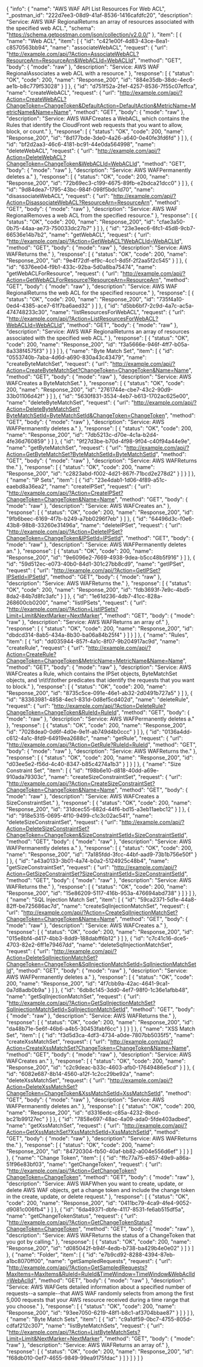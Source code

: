 {
  "info": {
    "name": "AWS WAF API List Resources For Web ACL",
    "_postman_id": "222d7ee3-08d9-41af-8536-1416cafdfc20",
    "description": "Service: AWS WAF RegionalReturns an array of resources associated with the specified web ACL.",
    "schema": "https://schema.getpostman.com/json/collection/v2.0.0/"
  },
  "item": [
    {
      "name": "Web ACL",
      "item": [
        {
          "id": "c421e00f-4d83-43ce-8ea1-c8570563bb94",
          "name": "associateWebACL",
          "request": {
            "url": "http://example.com/api/?Action=AssociateWebACL?ResourceArn=ResourceArn&WebACLId=WebACLId",
            "method": "GET",
            "body": {
              "mode": "raw"
            },
            "description": "Service: AWS WAF RegionalAssociates a web ACL with a resource."
          },
          "response": [
            {
              "status": "OK",
              "code": 200,
              "name": "Response_200",
              "id": "884e35db-38dc-4ec6-ae1b-b8c779f53028"
            }
          ]
        },
        {
          "id": "d751f52a-2fef-4257-8536-7f55c07effca",
          "name": "createWebACL",
          "request": {
            "url": "http://example.com/api/?Action=CreateWebACL?ChangeToken=ChangeToken&DefaultAction=DefaultAction&MetricName=MetricName&Name=Name",
            "method": "GET",
            "body": {
              "mode": "raw"
            },
            "description": "Service: AWS WAFCreates a WebACL, which contains the Rules that identify the CloudFront web requests that you want to allow, block, or count."
          },
          "response": [
            {
              "status": "OK",
              "code": 200,
              "name": "Response_200",
              "id": "8d177bde-3de0-4a26-a640-0e40fe3fd6fd"
            }
          ]
        },
        {
          "id": "bf2d2aa3-46c6-4181-bc91-44e0da564998",
          "name": "deleteWebACL",
          "request": {
            "url": "http://example.com/api/?Action=DeleteWebACL?ChangeToken=ChangeToken&WebACLId=WebACLId",
            "method": "GET",
            "body": {
              "mode": "raw"
            },
            "description": "Service: AWS WAFPermanently deletes a."
          },
          "response": [
            {
              "status": "OK",
              "code": 200,
              "name": "Response_200",
              "id": "72b69ec3-c199-4675-89fb-e2bdca21dcc0"
            }
          ]
        },
        {
          "id": "9d84dea7-1795-43bc-984f-098f5bdc1d70",
          "name": "disassociateWebACL",
          "request": {
            "url": "http://example.com/api/?Action=DisassociateWebACL?ResourceArn=ResourceArn",
            "method": "GET",
            "body": {
              "mode": "raw"
            },
            "description": "Service: AWS WAF RegionalRemoves a web ACL from the specified resource."
          },
          "response": [
            {
              "status": "OK",
              "code": 200,
              "name": "Response_200",
              "id": "cfae3a50-0b75-44aa-ae73-750033dc27b7"
            }
          ]
        },
        {
          "id": "23e3eec6-6fc1-45d8-9cb7-66536e14b7b2",
          "name": "getWebACL",
          "request": {
            "url": "http://example.com/api/?Action=GetWebACL?WebACLId=WebACLId",
            "method": "GET",
            "body": {
              "mode": "raw"
            },
            "description": "Service: AWS WAFReturns the."
          },
          "response": [
            {
              "status": "OK",
              "code": 200,
              "name": "Response_200",
              "id": "9e4f72df-ef9c-4cc1-8d5f-2f2aa5f2c545"
            }
          ]
        },
        {
          "id": "6376ee04-f9b1-433c-92ba-5d0a8ba75474",
          "name": "getWebACLForResource",
          "request": {
            "url": "http://example.com/api/?Action=GetWebACLForResource?ResourceArn=ResourceArn",
            "method": "GET",
            "body": {
              "mode": "raw"
            },
            "description": "Service: AWS WAF RegionalReturns the web ACL for the specified resource."
          },
          "response": [
            {
              "status": "OK",
              "code": 200,
              "name": "Response_200",
              "id": "735f4a10-0ed4-4385-ace7-61f7ba6aed32"
            }
          ]
        },
        {
          "id": "d5bb6bf7-2c9d-4a7c-ac5a-474748233c30",
          "name": "listResourcesForWebACL",
          "request": {
            "url": "http://example.com/api/?Action=ListResourcesForWebACL?WebACLId=WebACLId",
            "method": "GET",
            "body": {
              "mode": "raw"
            },
            "description": "Service: AWS WAF RegionalReturns an array of resources associated with the specified web ACL."
          },
          "response": [
            {
              "status": "OK",
              "code": 200,
              "name": "Response_200",
              "id": "f3a5666e-946f-4ff7-b05a-8a338f4575f3"
            }
          ]
        }
      ]
    },
    {
      "name": "Byte Match Set",
      "item": [
        {
          "id": "0553740b-7aba-4d6d-a690-830a43c43479",
          "name": "createByteMatchSet",
          "request": {
            "url": "http://example.com/api/?Action=CreateByteMatchSet?ChangeToken=ChangeToken&Name=Name",
            "method": "GET",
            "body": {
              "mode": "raw"
            },
            "description": "Service: AWS WAFCreates a ByteMatchSet."
          },
          "response": [
            {
              "status": "OK",
              "code": 200,
              "name": "Response_200",
              "id": "2761744e-cbe7-43c2-90d9-33b01106d42f"
            }
          ]
        },
        {
          "id": "5630f831-3534-4eb7-b613-1702ac625e00",
          "name": "deleteByteMatchSet",
          "request": {
            "url": "http://example.com/api/?Action=DeleteByteMatchSet?ByteMatchSetId=ByteMatchSetId&ChangeToken=ChangeToken",
            "method": "GET",
            "body": {
              "mode": "raw"
            },
            "description": "Service: AWS WAFPermanently deletes a."
          },
          "response": [
            {
              "status": "OK",
              "code": 200,
              "name": "Response_200",
              "id": "7db5213c-d70e-4c1a-b2d4-4fe36d760859"
            }
          ]
        },
        {
          "id": "9f27d3be-b70d-4f98-9f04-c40f94a44e9e",
          "name": "getByteMatchSet",
          "request": {
            "url": "http://example.com/api/?Action=GetByteMatchSet?ByteMatchSetId=ByteMatchSetId",
            "method": "GET",
            "body": {
              "mode": "raw"
            },
            "description": "Service: AWS WAFReturns the."
          },
          "response": [
            {
              "status": "OK",
              "code": 200,
              "name": "Response_200",
              "id": "c2823abd-f002-4d21-867f-71bcd2e278d2"
            }
          ]
        }
      ]
    },
    {
      "name": "IP Sets",
      "item": [
        {
          "id": "23e4dab1-1d06-4f89-a51c-eaebd8a36ea2",
          "name": "createIPSet",
          "request": {
            "url": "http://example.com/api/?Action=CreateIPSet?ChangeToken=ChangeToken&Name=Name",
            "method": "GET",
            "body": {
              "mode": "raw"
            },
            "description": "Service: AWS WAFCreates an."
          },
          "response": [
            {
              "status": "OK",
              "code": 200,
              "name": "Response_200",
              "id": "9fb6beec-6169-4f7b-b249-a7bb0296f7eb"
            }
          ]
        },
        {
          "id": "64496d3c-f0e6-43b8-98b8-33260e31496a",
          "name": "deleteIPSet",
          "request": {
            "url": "http://example.com/api/?Action=DeleteIPSet?ChangeToken=ChangeToken&IPSetId=IPSetId",
            "method": "GET",
            "body": {
              "mode": "raw"
            },
            "description": "Service: AWS WAFPermanently deletes an."
          },
          "response": [
            {
              "status": "OK",
              "code": 200,
              "name": "Response_200",
              "id": "9e6096e2-7669-4938-9dea-b5cc48b5f916"
            }
          ]
        },
        {
          "id": "59d512ec-e073-40b0-84d1-301c27bb8cd9",
          "name": "getIPSet",
          "request": {
            "url": "http://example.com/api/?Action=GetIPSet?IPSetId=IPSetId",
            "method": "GET",
            "body": {
              "mode": "raw"
            },
            "description": "Service: AWS WAFReturns the."
          },
          "response": [
            {
              "status": "OK",
              "code": 200,
              "name": "Response_200",
              "id": "fdb3693f-7e9c-4bd5-8da2-84b7d8fc3afc"
            }
          ]
        },
        {
          "id": "1e61d236-4db7-41cc-828a-268600cb0200",
          "name": "listIPSets",
          "request": {
            "url": "http://example.com/api/?Action=ListIPSets?Limit=Limit&NextMarker=NextMarker",
            "method": "GET",
            "body": {
              "mode": "raw"
            },
            "description": "Service: AWS WAFReturns an array of."
          },
          "response": [
            {
              "status": "OK",
              "code": 200,
              "name": "Response_200",
              "id": "dbdcd314-8ab5-434a-8b30-ba06a84b25f4"
            }
          ]
        }
      ]
    },
    {
      "name": "Rules",
      "item": [
        {
          "id": "dd035944-857f-4a1c-8f07-9b204917ac9d",
          "name": "createRule",
          "request": {
            "url": "http://example.com/api/?Action=CreateRule?ChangeToken=ChangeToken&MetricName=MetricName&Name=Name",
            "method": "GET",
            "body": {
              "mode": "raw"
            },
            "description": "Service: AWS WAFCreates a Rule, which contains the IPSet objects, ByteMatchSet objects, and \n\t\t\tother predicates that identify the requests that you want to block."
          },
          "response": [
            {
              "status": "OK",
              "code": 200,
              "name": "Response_200",
              "id": "8735c5ce-091e-46e1-ab32-2d0491b727a5"
            }
          ]
        },
        {
          "id": "83363981-4858-4ec1-831d-0d8ef5cd402d",
          "name": "deleteRule",
          "request": {
            "url": "http://example.com/api/?Action=DeleteRule?ChangeToken=ChangeToken&RuleId=RuleId",
            "method": "GET",
            "body": {
              "mode": "raw"
            },
            "description": "Service: AWS WAFPermanently deletes a."
          },
          "response": [
            {
              "status": "OK",
              "code": 200,
              "name": "Response_200",
              "id": "7028dea0-0d6f-4d0e-9e1f-ab749d4b0ccc"
            }
          ]
        },
        {
          "id": "0136a4dd-c612-4a1c-8fd9-64919ea2688c",
          "name": "getRule",
          "request": {
            "url": "http://example.com/api/?Action=GetRule?RuleId=RuleId",
            "method": "GET",
            "body": {
              "mode": "raw"
            },
            "description": "Service: AWS WAFReturns the."
          },
          "response": [
            {
              "status": "OK",
              "code": 200,
              "name": "Response_200",
              "id": "d03ee5e2-f56d-4c40-8347-b85c4274a1b3"
            }
          ]
        }
      ]
    },
    {
      "name": "Size Constraint Set",
      "item": [
        {
          "id": "f98b6e10-d818-40dd-a69e-910ada79303c",
          "name": "createSizeConstraintSet",
          "request": {
            "url": "http://example.com/api/?Action=CreateSizeConstraintSet?ChangeToken=ChangeToken&Name=Name",
            "method": "GET",
            "body": {
              "mode": "raw"
            },
            "description": "Service: AWS WAFCreates a SizeConstraintSet."
          },
          "response": [
            {
              "status": "OK",
              "code": 200,
              "name": "Response_200",
              "id": "31dcec55-682d-44f6-bd15-a3eb11aebc12"
            }
          ]
        },
        {
          "id": "918e5315-0695-4f10-9499-c1c3c02ac541",
          "name": "deleteSizeConstraintSet",
          "request": {
            "url": "http://example.com/api/?Action=DeleteSizeConstraintSet?ChangeToken=ChangeToken&SizeConstraintSetId=SizeConstraintSetId",
            "method": "GET",
            "body": {
              "mode": "raw"
            },
            "description": "Service: AWS WAFPermanently deletes a."
          },
          "response": [
            {
              "status": "OK",
              "code": 200,
              "name": "Response_200",
              "id": "7a185fdd-3fcc-44bf-aad9-73b1b756e50f"
            }
          ]
        },
        {
          "id": "a43a0133-3b01-4a74-b0a2-5124925c48b4",
          "name": "getSizeConstraintSet",
          "request": {
            "url": "http://example.com/api/?Action=GetSizeConstraintSet?SizeConstraintSetId=SizeConstraintSetId",
            "method": "GET",
            "body": {
              "mode": "raw"
            },
            "description": "Service: AWS WAFReturns the."
          },
          "response": [
            {
              "status": "OK",
              "code": 200,
              "name": "Response_200",
              "id": "15e86209-5117-416b-953a-476694abd738"
            }
          ]
        }
      ]
    },
    {
      "name": "SQL Injection Match Set",
      "item": [
        {
          "id": "59ca2371-5d1e-44a8-82ff-be725686ac7d",
          "name": "createSqlInjectionMatchSet",
          "request": {
            "url": "http://example.com/api/?Action=CreateSqlInjectionMatchSet?ChangeToken=ChangeToken&Name=Name",
            "method": "GET",
            "body": {
              "mode": "raw"
            },
            "description": "Service: AWS WAFCreates a."
          },
          "response": [
            {
              "status": "OK",
              "code": 200,
              "name": "Response_200",
              "id": "015e8bf4-d417-4bb3-8dd9-188dabff6b12"
            }
          ]
        },
        {
          "id": "c7c41c16-dce5-4703-82e2-6ff1e79467dd",
          "name": "deleteSqlInjectionMatchSet",
          "request": {
            "url": "http://example.com/api/?Action=DeleteSqlInjectionMatchSet?ChangeToken=ChangeToken&SqlInjectionMatchSetId=SqlInjectionMatchSetId",
            "method": "GET",
            "body": {
              "mode": "raw"
            },
            "description": "Service: AWS WAFPermanently deletes a."
          },
          "response": [
            {
              "status": "OK",
              "code": 200,
              "name": "Response_200",
              "id": "4f7cbb9a-42ac-4641-9ca1-0a7d8adb0b9a"
            }
          ]
        },
        {
          "id": "6db8c145-3dd0-4ef7-98f0-1c36e1afbb48",
          "name": "getSqlInjectionMatchSet",
          "request": {
            "url": "http://example.com/api/?Action=GetSqlInjectionMatchSet?SqlInjectionMatchSetId=SqlInjectionMatchSetId",
            "method": "GET",
            "body": {
              "mode": "raw"
            },
            "description": "Service: AWS WAFReturns the."
          },
          "response": [
            {
              "status": "OK",
              "code": 200,
              "name": "Response_200",
              "id": "da48b71e-5e6f-46b6-a4b5-30453fabf6cc"
            }
          ]
        }
      ]
    },
    {
      "name": "XSS Match Set",
      "item": [
        {
          "id": "f3d5d3ca-4df3-4734-a0de-7807bb5035f5",
          "name": "createXssMatchSet",
          "request": {
            "url": "http://example.com/api/?Action=CreateXssMatchSet?ChangeToken=ChangeToken&Name=Name",
            "method": "GET",
            "body": {
              "mode": "raw"
            },
            "description": "Service: AWS WAFCreates an."
          },
          "response": [
            {
              "status": "OK",
              "code": 200,
              "name": "Response_200",
              "id": "c2c9deac-b33c-4603-afb0-17649486e5cd"
            }
          ]
        },
        {
          "id": "6082e687-8b14-4560-a12f-1c2cc29be92a",
          "name": "deleteXssMatchSet",
          "request": {
            "url": "http://example.com/api/?Action=DeleteXssMatchSet?ChangeToken=ChangeToken&XssMatchSetId=XssMatchSetId",
            "method": "GET",
            "body": {
              "mode": "raw"
            },
            "description": "Service: AWS WAFPermanently deletes an."
          },
          "response": [
            {
              "status": "OK",
              "code": 200,
              "name": "Response_200",
              "id": "d3316edc-c85a-4232-8bcd-bc21b99127ec"
            }
          ]
        },
        {
          "id": "7858e697-48ac-4a09-ada0-5fde403adbed",
          "name": "getXssMatchSet",
          "request": {
            "url": "http://example.com/api/?Action=GetXssMatchSet?XssMatchSetId=XssMatchSetId",
            "method": "GET",
            "body": {
              "mode": "raw"
            },
            "description": "Service: AWS WAFReturns the."
          },
          "response": [
            {
              "status": "OK",
              "code": 200,
              "name": "Response_200",
              "id": "84720304-fb50-40af-bb82-a004e556d6ef"
            }
          ]
        }
      ]
    },
    {
      "name": "Change Token",
      "item": [
        {
          "id": "ffc77a75-e857-49e9-a86a-51f96e83bf03",
          "name": "getChangeToken",
          "request": {
            "url": "http://example.com/api/?Action=GetChangeToken?ChangeToken=ChangeToken",
            "method": "GET",
            "body": {
              "mode": "raw"
            },
            "description": "Service: AWS WAFWhen you want to create, update, or delete AWS WAF objects, get a change token and include the change token in the create, update, or delete request."
          },
          "response": [
            {
              "status": "OK",
              "code": 200,
              "name": "Response_200",
              "id": "0411bc79-4ca9-4fe4-9052-d9081c006fb4"
            }
          ]
        },
        {
          "id": "6da49371-dbfe-4117-8531-fe6ab515df5a",
          "name": "getChangeTokenStatus",
          "request": {
            "url": "http://example.com/api/?Action=GetChangeTokenStatus?ChangeToken=ChangeToken",
            "method": "GET",
            "body": {
              "mode": "raw"
            },
            "description": "Service: AWS WAFReturns the status of a ChangeToken that you got by calling."
          },
          "response": [
            {
              "status": "OK",
              "code": 200,
              "name": "Response_200",
              "id": "d085042f-b94f-4edb-b738-ba429b4e0e02"
            }
          ]
        }
      ]
    },
    {
      "name": "Folder",
      "item": [
        {
          "id": "e7b9cd92-8288-4394-87eb-a1bc8070ff00",
          "name": "getSampledRequests",
          "request": {
            "url": "http://example.com/api/?Action=GetSampledRequests?MaxItems=MaxItems&RuleId=RuleId&TimeWindow=TimeWindow&WebAclId=WebAclId",
            "method": "GET",
            "body": {
              "mode": "raw"
            },
            "description": "Service: AWS WAFGets detailed information about a specified number of requests--a sample--that AWS WAF randomly selects from among the first 5,000 requests that your AWS resource received during a time range that you choose."
          },
          "response": [
            {
              "status": "OK",
              "code": 200,
              "name": "Response_200",
              "id": "93ee7050-6219-48f1-b8c1-af3704bbae87"
            }
          ]
        }
      ]
    },
    {
      "name": "Byte Match Sets",
      "item": [
        {
          "id": "c9a1df59-0bc7-4755-805d-cdfaf212c307",
          "name": "listByteMatchSets",
          "request": {
            "url": "http://example.com/api/?Action=ListByteMatchSets?Limit=Limit&NextMarker=NextMarker",
            "method": "GET",
            "body": {
              "mode": "raw"
            },
            "description": "Service: AWS WAFReturns an array of."
          },
          "response": [
            {
              "status": "OK",
              "code": 200,
              "name": "Response_200",
              "id": "f68db010-0ef7-4655-9849-99ea9175fdac"
            }
          ]
        }
      ]
    }
  ]
}
